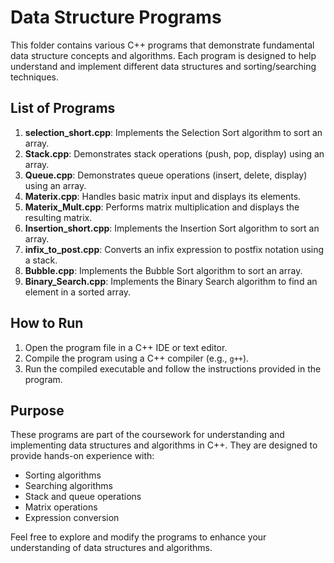 # Data Structure Programs

This folder contains various C++ programs that demonstrate fundamental data structure concepts and algorithms. Each program is designed to help understand and implement different data structures and sorting/searching techniques.

## List of Programs

1. **selection_short.cpp**: Implements the Selection Sort algorithm to sort an array.
2. **Stack.cpp**: Demonstrates stack operations (push, pop, display) using an array.
3. **Queue.cpp**: Demonstrates queue operations (insert, delete, display) using an array.
4. **Materix.cpp**: Handles basic matrix input and displays its elements.
5. **Materix_Mult.cpp**: Performs matrix multiplication and displays the resulting matrix.
6. **Insertion_short.cpp**: Implements the Insertion Sort algorithm to sort an array.
7. **infix_to_post.cpp**: Converts an infix expression to postfix notation using a stack.
8. **Bubble.cpp**: Implements the Bubble Sort algorithm to sort an array.
9. **Binary_Search.cpp**: Implements the Binary Search algorithm to find an element in a sorted array.

## How to Run

1. Open the program file in a C++ IDE or text editor.
2. Compile the program using a C++ compiler (e.g., `g++`).
3. Run the compiled executable and follow the instructions provided in the program.

## Purpose

These programs are part of the coursework for understanding and implementing data structures and algorithms in C++. They are designed to provide hands-on experience with:
- Sorting algorithms
- Searching algorithms
- Stack and queue operations
- Matrix operations
- Expression conversion

Feel free to explore and modify the programs to enhance your understanding of data structures and algorithms.
